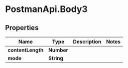 # PostmanApi.Body3

## Properties

Name | Type | Description | Notes
------------ | ------------- | ------------- | -------------
**contentLength** | **Number** |  | 
**mode** | **String** |  | 


